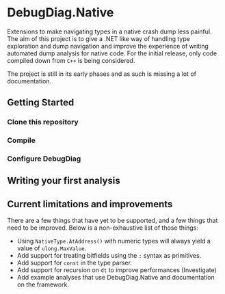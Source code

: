 # DebugDiag.Native

Extensions to make navigating types in a native crash dump less painful. The aim
of this project is to give a .NET like way of handling type exploration and dump
navigation and improve the experience of writing automated dump analysis for
native code. For the initial release, only code compiled down from `C++` is 
being considered.

The project is still in its early phases and as such is missing a lot of documentation.

## Getting Started

### Clone this repository

### Compile

### Configure DebugDiag

## Writing your first analysis

## Current limitations and improvements

There are a few things that have yet to be supported, and a few things that need 
to be improved. Below is a non-exhaustive list of those things:

* Using `NativeType.AtAddress()` with numeric types will always yield a value of `ulong.MaxValue`.
* Add support for treating bitfields using the `:` syntax as primitives.
* Add support for `const` in the type parser.
* Add support for recursion on `dt` to improve performances (Investigate)
* Add example analyses that use DebugDiag.Native and documentation on the framework.